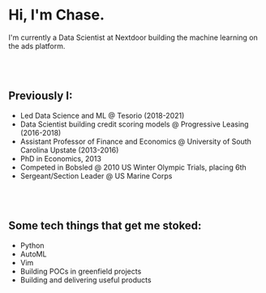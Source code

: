 # Hi, I'm Chase.

I'm currently a Data Scientist at Nextdoor building the machine learning on the ads platform.  
 
<br><br>
## Previously I:
- Led Data Science and ML @ Tesorio (2018-2021)
- Data Scientist building credit scoring models @ Progressive Leasing (2016-2018)
- Assistant Professor of Finance and Economics @ University of South Carolina Upstate (2013-2016)
- PhD in Economics, 2013
- Competed in Bobsled @ 2010 US Winter Olympic Trials, placing 6th
- Sergeant/Section Leader @ US Marine Corps 
  
<br><br>
## Some tech things that get me stoked:
- Python
- AutoML 
- Vim
- Building POCs in greenfield projects
- Building and delivering useful products

